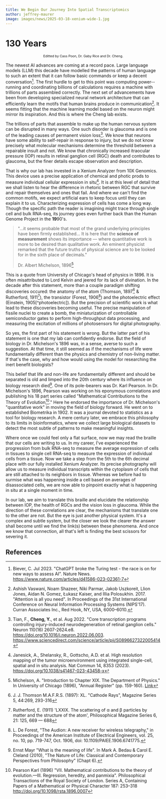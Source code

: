 ```yaml
---
title: We Begin Our Journey Into Spatial Transcriptomics
author: jeffrey-maurer
image: images/news/2025-03-18-xenium-wide-1.jpg
---
```


# 130 Years
<p style="font-size:8pt;text-align:center;">Editted by Cass Poon, Dr. Gaby Rice and Dr. Cheng.</p>

The newest AI advances are coming at a record pace. Large language models (LLM) this decade have modelled the patterns of human language to such an extent that it can follow basic commands or keep a decent conversation[^converseAI]. The first hurdle to get to this point was computing power--running and coordinating billions of calculations requires a machine with trillions of parts assembled correctly. The next set of advancements have been from developing specialized neural network architecture that can efficiently learn the motifs that human brains produce in communication[^attention]. It seems fitting that the machine learning model based on the neuron might mirror its inspiration. And this is where the Cheng lab exists.

The trillions of parts that assemble to make up the human nervous system can be disrupted in many ways. One such disorder is glaucoma and is one of the leading causes of permanent vision loss[^RGC_degen]. We know that neurons have some ability to self-repair in response to injury, but we do not know precisely what molecular mechanisms determine the threshold between a repairable insult and not. We know that chronically increased itraocular pressure (IOP) results in retinal ganglion cell (RGC) death and contributes to glaucoma, but the finer details escape observation and description.

That is why our lab has invested in a Xenium Analyzer from 10X Genomics. This device uses a precise application of chemical and photic prods to measure individual cellular expression in situ[^Xenium]. It is at this level of detail that we shall listen to hear the difference in rhetoric between RGC that survive and repair themselves and ones that fail. And where *we* can't find the common motifs, we expect artificial ears to keep focus until they can explain it to us. Characterizing expression of cells has come a long way. Though the specific path the reader is imagining might trace through single cell and bulk RNA-seq, its journey goes even further back than the Human Genome Project in the **19**90's.

> "...it seems probable that most of the grand underlying principles have been firmly established... It is here that the **science of measurement** shows its importance — where quantitative work is more to be desired than qualitative work. An eminent physicist remarked that the future truths of physical science are to be looked for in the sixth place of decimals."
> 
> Dr. Albert Michelson, 1896[^kelvin]

This is a quote from University of Chicago's head of physics in 1896. It is often misattributed to Lord Kelvin and jeered for its lack of divination. In the decade after this statement, more than a couple paradigm shifting discoveries occured: the anatomy of the atom (Thomson, 1897[^thomson] & Rutherford, 1911[^rutherford]), the transistor (Forest, 1906[^forest]) and the photoelectric effect (Einstein, 1905[^photoelectric]). But the precision of scientific work is what lead to these discoveries becoming useful. The precise manipulation of fissile nuclei to create a bomb, the miniaturization of controllable semiconductor gates to perform high-throughput data processing, and measuring the excitation of millions of photosensors for digital photography.

So yes, the first part of his statement is wrong. But the latter part of his statement is one that my lab can confidently endorse. But the field of biology in Dr. Michelson's 1896 was, in a sense, averse to such a suggestion. At that time, it still seemed as if the mechanisms of life were fundamentally different than the physics and chemistry of non-living matter. If that's the case, why and how would using the model for researching the inert benefit biologists?

This belief that life and non-life are fundamentally different and should be separated is old and limped into the 20th century where its influence on biology research died[^vitalism]. One of its pole-bearers was Dr. Karl Pearson. In Dr. Michelson's 1896, Pearson was working on his eponymous correlations and publishing his 18 part series called "Mathematical Contributions to the Theory of Evolution[^mathevolution]." Here he endorsed the importance of Dr. Michelson's "quantitative work" in moving the field of biology forward. He went on to established Biometrika in 1902. It was a journal devoted to statistics as a tool for biology research. A mere century later, we embrace this philosophy to its limits in bioinformatics, where we collect large biological datasets to detect the most subtle of patterns to make meaningful insights.

Where once we could feel only a flat surface, now we may read the braille that our cells are writing to us. In my career, I've experienced the progression from bulk RNA-seq to measure the average expression of cells in tissues to single cell RNA-seq to measure the expression of individual cells from a tissue. Now we take a step from the 5th to the 6th decimal place with our fully installed Xenium Analyzer. Its precise photography will allow us to measure individual transcripts within the cytoplasm of cells that are still attached to its neighbors in tissue. Whereas we before had to surmise what was happening inside a cell based on averages of disassociated cells, we are now able to pinpoint exactly what is happening in situ at a single moment in time.

In our lab, we aim to translate this braille and elucidate the relationship between IOP, the health of RGCs and the vision loss in glaucoma. While the direction of these correlations are clear, the mechanisms that translate one to the other are not. But the eye is just another physical system. It's a complex and subtle system, but the closer we look the clearer the answer shall become until we find the link(s) between these phenomena. And once we know that connection, all that's left is finding the best scissors for severing it.

## References

[^converseAI]: Biever, C. Jul 2023. "ChatGPT broke the Turing test - the race is on for new ways to assess AI". Nature News. https://www.nature.com/articles/d41586-023-02361-7 

[^attention]: Ashish Vaswani, Noam Shazeer, Niki Parmar, Jakob Uszkoreit, Llion Jones, Aidan N. Gomez, Łukasz Kaiser, and Illia Polosukhin. 2017. "Attention is all you need". In Proceedings of the 31st International Conference on Neural Information Processing Systems (NIPS'17). Curran Associates Inc., Red Hook, NY, USA, 6000–6010.

[^RGC_degen]: Tian, F., **Cheng, Y.**, et al. Aug 2022. "Core transcription programs controlling injury-induced neurodegeneration of retinal ganglion cells." Neuron 110(16) 2607-2624.e8. https://doi.org/10.1016/j.neuron.2022.06.003. https://www.sciencedirect.com/science/article/pii/S0896627322005414

[^Xenium]: Janesick, A., Shelansky, R., Gottscho, A.D. et al. High resolution mapping of the tumor microenvironment using integrated single-cell, spatial and in situ analysis. Nat Commun 14, 8353 (2023). https://doi.org/10.1038/s41467-023-43458-x

[^kelvin]: Michelson, A. "Introduction to Chapter XIX. The Department of Physics." In  University of Chicago (1896), "Annual Register" (pp. 159-160). [Link](https://books.google.com/books?id=HysXAAAAYAAJ&pg=PA159#v=onepage&q&f=false)

[^thomson]: J. J. Thomson M.A.F.R.S. (1897): XL. "Cathode Rays", Magazine Series 5, 44:269, 293-316

[^rutherford]: Rutherford, E. (1911) 'LXXIX. The scattering of α and β particles by matter and the structure of the atom', Philosophical Magazine Series 6, 21: 125, 669 — 688

[^forest]: L. De Forest, "The Audion: A new receiver for wireless telegraphy," in Proceedings of the American Institute of Electrical Engineers, vol. 25, no. 10, pp. 719-747, Oct. 1906, doi: 10.1109/PAIEE.1906.6741775.

[^photelectric]: Einstein, A. (1905) On a Heuristic Viewpoint Concerning the Production and Transformation of Light. Annalen der Physik, 17, 132-148. 

[^vitalism]: Ernst Mayr "What is the meaning of life". In Mark A. Bedau & Carol E. Cleland (2010), "The Nature of Life: Classical and Contemporary Perspectives from Philosophy" (Chapt 6).

[^mathevolution]: Pearson Karl (1896) "VII. Mathematical contributions to the theory of evolution.—III. Regression, heredity, and panmixia". Philosophical Transactions of the Royal Society of London. Series A, Containing Papers of a Mathematical or Physical Character 187: 253–318 http://doi.org/10.1098/rsta.1896.0007